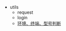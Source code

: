 - utils
	- request
	- login
	- [环境、终端、型号判断](https://uniapp.dcloud.io/frame?id=%e8%bf%90%e8%a1%8c%e7%8e%af%e5%a2%83%e5%88%a4%e6%96%ad)